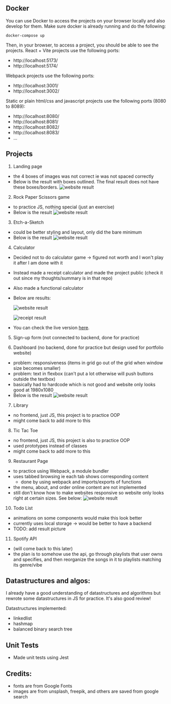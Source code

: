 ## Docker
You can use Docker to access the projects on your browser locally and also develop for them.
Make sure docker is already running and do the following:
```
docker-compose up
```

Then, in your browser, to access a project, you should be able to see the projects.
React + Vite projects use the following ports:
* http://localhost:5173/
* http://localhost:5174/

Webpack projects use the following ports:
* http://localhost:3001/
* http://localhost:3002/

Static or plain html/css and javascript projects use the following ports (8080 to 8089):
* http://localhost:8080/
* http://localhost:8081/
* http://localhost:8082/
* http://localhost:8083/
* ...

## Projects

1. Landing page

- the 4 boxes of images was not correct ie was not spaced correctly
- Below is the result with boxes outlined. The final result does not have these boxes/borders.
    ![website result](landingpage/result.gif)

2. Rock Paper Scissors game

- to practice JS, nothing special (just an exercise)
- Below is the result
    ![website result](rockpaperscissors/result.png)

3. Etch-a-Sketch

- could be better styling and layout, only did the bare minimum
- Below is the result
    ![website result](etch-a-sketch/result.gif)

4. Calculator

- Decided not to do calculator game -> figured not worth and I won't play it after I am done with it
- Instead made a receipt calculator and made the project public (check it out since my thoughts/summary is in that repo)
- Also made a functional calculator
- Below are results:

    ![website result](calculator-game/result0.png)

    ![receipt result](calculator-game/result1.png)
- You can check the live version [here](https://hkhaung.github.io).

5. Sign-up form (not connected to backend, done for practice)

6. Dashboard (no backend, done for practice but design used for portfolio website)
- problem: responsiveness (items in grid go out of the grid when window size becomes smaller)
- problem: text in flexbox (can't put a lot otherwise will push buttons outside the textbox)
- basically had to hardcode which is not good and website only looks good at 1980x1080
- Below is the result
    ![website result](dashboard/result.png)

7. Library
- no frontend, just JS, this project is to practice OOP
- might come back to add more to this

8. Tic Tac Toe
- no frontend, just JS, this project is also to practice OOP
- used prototypes instead of classes
- might come back to add more to this

9. Restaurant Page
- to practice using Webpack, a module bundler
- uses tabbed browsing ie each tab shows corresponding content
    - done by using webpack and imports/exports of functions
- the menu, about, and order online content are not implemented
- still don't know how to make websites responsive so website only looks right at certain sizes. See below:
    ![website result](restaurant-page/result.png)

10. Todo List
- animations on some components would make this look better
- currently uses local storage -> would be better to have a backend
- TODO: add result picture

11. Spotify API
- (will come back to this later)
- the plan is to somehow use the api, go through playlists that user owns and specifies, and then reorganize the songs in it to playlists matching its genre/vibe

## Datastructures and algos:
I already have a good understanding of datastructures and algorithms but rewrote some datastructures in JS for practice. It's also good review!

Datastructures implemented:
- linkedlist
- hashmap
- balanced binary search tree

## Unit Tests
- Made unit tests using Jest

## Credits:
- fonts are from Google Fonts
- images are from unsplash, freepik, and others are saved from google search
